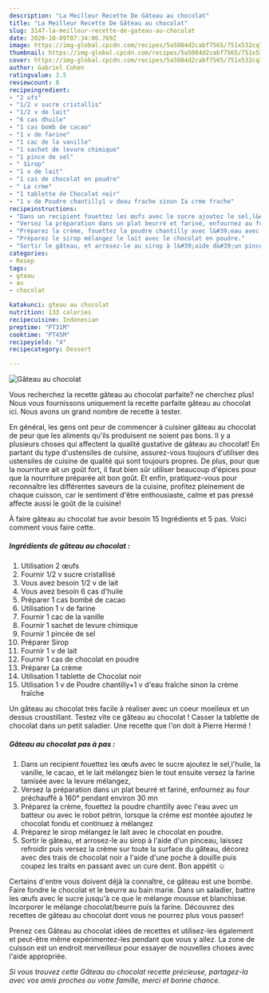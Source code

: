 ```yaml
---
description: "La Meilleur Recette De Gâteau au chocolat"
title: "La Meilleur Recette De Gâteau au chocolat"
slug: 3147-la-meilleur-recette-de-gateau-au-chocolat
date: 2020-10-09T07:34:06.769Z
image: https://img-global.cpcdn.com/recipes/5a5084d2cabf7565/751x532cq70/gateau-au-chocolat-photo-principale-de-la-recette.jpg
thumbnail: https://img-global.cpcdn.com/recipes/5a5084d2cabf7565/751x532cq70/gateau-au-chocolat-photo-principale-de-la-recette.jpg
cover: https://img-global.cpcdn.com/recipes/5a5084d2cabf7565/751x532cq70/gateau-au-chocolat-photo-principale-de-la-recette.jpg
author: Gabriel Cohen
ratingvalue: 3.5
reviewcount: 8
recipeingredient:
- "2 ufs"
- "1/2 v sucre cristallis"
- "1/2 v de lait"
- "6 cas dhuile"
- "1 cas bomb de cacao"
- "1 v de farine"
- "1 cac de la vanille"
- "1 sachet de levure chimique"
- "1 pince de sel"
- " Sirop"
- "1 v de lait"
- "1 cas de chocolat en poudre"
- " La crme"
- "1 tablette de Chocolat noir"
- "1 v de Poudre chantilly1 v deau frache sinon Ia crme frache"
recipeinstructions:
- "Dans un recipient fouettez les œufs avec le sucre ajoutez le sel,l&#39;huile, la vanille, le cacao, et le lait mélangez bien le tout ensuite versez la farine tamisée avec la levure mélangez,"
- "Versez la préparation dans un plat beurré et fariné, enfournez au four préchauffé à 160° pendant environ 30 mn"
- "Préparez la crème, fouettez la poudre chantilly avec l&#39;eau avec un batteur ou avec le robot pétrin, lorsque la crème est montée ajoutez le chocolat fondu et continuez à mélangez"
- "Préparez le sirop mélangez le lait avec le chocolat en poudre."
- "Sortir le gâteau, et arrosez-le au sirop à l&#39;aide d&#39;un pinceau, laissez refroidir puis versez la crème sur toute la surface du gâteau, décorez avec des trais de chocolat noir a l&#39;aide d&#39;une poche à douille puis coupez les traits en passant avec un cure dent. Bon appétit ☺️"
categories:
- Resep
tags:
- gteau
- au
- chocolat

katakunci: gteau au chocolat 
nutrition: 133 calories
recipecuisine: Indonesian
preptime: "PT31M"
cooktime: "PT45M"
recipeyield: "4"
recipecategory: Dessert

---
```



![Gâteau au chocolat](https://img-global.cpcdn.com/recipes/5a5084d2cabf7565/751x532cq70/gateau-au-chocolat-photo-principale-de-la-recette.jpg)

Vous recherchez la recette gâteau au chocolat parfaite? ne cherchez plus! Nous vous fournissons uniquement la recette parfaite gâteau au chocolat ici. Nous avons un grand nombre de recette à tester.

En général, les gens ont peur de commencer à cuisiner gâteau au chocolat de peur que les aliments qu'ils produisent ne soient pas bons. Il y a plusieurs choses qui affectent la qualité gustative de gâteau au chocolat! En partant du type d'ustensiles de cuisine, assurez-vous toujours d'utiliser des ustensiles de cuisine de qualité qui sont toujours propres. De plus, pour que la nourriture ait un goût fort, il faut bien sûr utiliser beaucoup d'épices pour que la nourriture préparée ait bon goût. Et enfin, pratiquez-vous pour reconnaître les différentes saveurs de la cuisine, profitez pleinement de chaque cuisson, car le sentiment d'être enthousiaste, calme et pas pressé affecte aussi le goût de la cuisine!

<!--inarticleads1-->

À faire gâteau au chocolat tue avoir besoin 15 Ingrédients et 5 pas. Voici comment vous faire cette.

##### Ingrédients de gâteau au chocolat :

1. Utilisation 2 œufs
1. Fournir 1/2 v sucre cristallisé
1. Vous avez besoin 1/2 v de lait
1. Vous avez besoin 6 cas d&#39;huile
1. Préparer 1 cas bombé de cacao
1. Utilisation 1 v de farine
1. Fournir 1 cac de la vanille
1. Fournir 1 sachet de levure chimique
1. Fournir 1 pincée de sel
1. Préparer  Sirop
1. Fournir 1 v de lait
1. Fournir 1 cas de chocolat en poudre
1. Préparer  La crème
1. Utilisation 1 tablette de Chocolat noir
1. Utilisation 1 v de Poudre chantilly+1 v d&#39;eau fraîche sinon Ia crème fraîche


Un gâteau au chocolat très facile à réaliser avec un coeur moelleux et un dessus croustillant. Testez vite ce gâteau au chocolat ! Casser la tablette de chocolat dans un petit saladier. Une recette que l&#39;on doit à Pierre Hermé ! 

<!--inarticleads2-->

##### Gâteau au chocolat pas à pas :

1. Dans un recipient fouettez les œufs avec le sucre ajoutez le sel,l&#39;huile, la vanille, le cacao, et le lait mélangez bien le tout ensuite versez la farine tamisée avec la levure mélangez,
1. Versez la préparation dans un plat beurré et fariné, enfournez au four préchauffé à 160° pendant environ 30 mn
1. Préparez la crème, fouettez la poudre chantilly avec l&#39;eau avec un batteur ou avec le robot pétrin, lorsque la crème est montée ajoutez le chocolat fondu et continuez à mélangez
1. Préparez le sirop mélangez le lait avec le chocolat en poudre.
1. Sortir le gâteau, et arrosez-le au sirop à l&#39;aide d&#39;un pinceau, laissez refroidir puis versez la crème sur toute la surface du gâteau, décorez avec des trais de chocolat noir a l&#39;aide d&#39;une poche à douille puis coupez les traits en passant avec un cure dent. Bon appétit ☺️


Certains d&#39;entre vous doivent déjà la connaître, ce gâteau est une bombe. Faire fondre le chocolat et le beurre au bain marie. Dans un saladier, battre les œufs avec le sucre jusqu&#39;à ce que le mélange mousse et blanchisse. Incorporer le mélange chocolat/beurre puis la farine. Découvrez des recettes de gâteau au chocolat dont vous ne pourrez plus vous passer! 

<!--inarticleads1-->

<p>
Prenez ces Gâteau au chocolat idées de recettes et utilisez-les également et peut-être même expérimentez-les pendant que vous y allez. La zone de cuisson est un endroit merveilleux pour essayer de nouvelles choses avec l'aide appropriée.
</p>

<p>
<i>Si vous trouvez cette Gâteau au chocolat recette précieuse, partagez-la avec vos amis proches ou votre famille, merci et bonne chance.</i>
</p>
